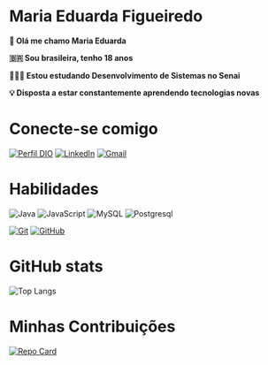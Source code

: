 # Maria Eduarda Figueiredo

**👋 Olá me chamo Maria Eduarda**

**🇧🇷 Sou brasileira, tenho 18 anos**
   
**👩🏻‍💻 Estou estudando Desenvolvimento de Sistemas no Senai**

**💡 Disposta a estar constantemente aprendendo tecnologias novas**

# Conecte-se comigo
[![Perfil DIO](https://img.shields.io/badge/-Meu%20Perfil%20na%20DIO-4B0082?style=for-the-badge)](https://web.dio.me/users/mariaeduardafigueiredo04?tab=achievements&page=1)
[![LinkedIn](https://img.shields.io/badge/-LinkedIn-0000FF?style=for-the-badge&logo=linkedin&logoColor=000F)](https://www.linkedin.com/in/maria-eduarda-figueiredo2023/)
[![Gmail](https://img.shields.io/badge/-Gmail-333333?style=for-the-badge&logo=Gmail-Gmail&logoColor=)](mailto:mariaeduardaprogramadora23@gmail.com)

# Habilidades
![Java](https://img.shields.io/badge/Java-000?style=for-the-badge&logo=java)
![JavaScript](https://img.shields.io/badge/JavaScript-000?style=for-the-badge&logo=javascript)
![MySQL](https://img.shields.io/badge/MySQL-000?style=for-the-badge&logo=MySQL)
![Postgresql](https://img.shields.io/badge/Postgresql-000?style=for-the-badge&logo=Postgresql)

[![Git](https://img.shields.io/badge/Git-000?style=for-the-badge&logo=git&logoColor=E94D5F)](https://git-scm.com/doc) 
[![GitHub](https://img.shields.io/badge/GitHub-000?style=for-the-badge&logo=github&logoColor=30A3DC)](https://docs.github.com/)


# GitHub stats
![Top Langs](https://github-readme-stats-git-masterrstaa-rickstaa.vercel.app/api/top-langs/?username=mariaeduarda022005&layout=compact&bg_color=000&border_color=30A3DC&title_color=E94D5F&text_color=FFF)

# Minhas Contribuições
[![Repo Card](https://github-readme-stats.vercel.app/api/pin/?username=mariaeduarda022005&repo=dio-lab-open-source&bg_color=000&border_color=30A3DC&show_icons=true&icon_color=30A3DC&title_color=E94D5F&text_color=FFF)](https://github.com/SEUUSERNAME/SEUREPOSITORIO)
